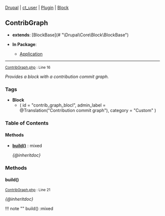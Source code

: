 
[Drupal](../namespaces/drupal.md) | [ct_user](../namespaces/drupal-ct-user.md) | [Plugin](../namespaces/drupal-ct-user-plugin.md) | [Block](../namespaces/drupal-ct-user-plugin-block.md)

## ContribGraph

- **extends**: [BlockBase](# &quot;\Drupal\Core\Block\BlockBase&quot;)

- **In Package**:
    - [Application](../packages/Application.md)
  


---





<small>[ContribGraph.php](../files/web-modules-custom-ct-user-src-plugin-block-contribgraph.md) : Line 16</small>

*Provides a block with a contribution commit graph.*




### Tags

- **Block**
  - (
  id = "contrib_graph_blocl",
  admin_label = @Translation("Contribution commit graph"),
  category = "Custom"
)





### Table of Contents










#### Methods
- **[build()](../classes/Drupal-ct-user-Plugin-Block-ContribGraph.md#build)**
           : mixed

  *{@inheritdoc}*









### Methods

#### build()

<small>[ContribGraph.php](../files/web-modules-custom-ct-user-src-plugin-block-contribgraph.md) : Line 21</small>

*{@inheritdoc}*

!!! note ""
    build() :mixed












